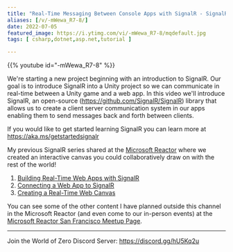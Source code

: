 ```yaml
---
title: "Real-Time Messaging Between Console Apps with SignalR - SignalR in Unity - Part 1"
aliases: [/v/-mWewa_R7-8/]
date: 2022-07-05
featured_image: https://i.ytimg.com/vi/-mWewa_R7-8/mqdefault.jpg
tags: [ csharp,dotnet,asp.net,tutorial ]

---
```


{{% youtube id="-mWewa_R7-8" %}}

We're starting a new project beginning with an introduction to SignalR. Our goal is to introduce SignalR into a Unity project so we can communicate in real-time between a Unity game and a web app. In this video we'll introduce SignalR, an open-source (https://github.com/SignalR/SignalR) library that allows us to create a client server communication system in our apps enabling them to send messages back and forth between clients.

If you would like to get started learning SignalR you can learn more at https://aka.ms/getstartedsignalr

My previous SignalR series shared at the [Microsoft Reactor](https://www.youtube.com/c/MicrosoftReactor1/) where we created an interactive canvas you could collaboratively draw on with the rest of the world!

1. [Building Real-Time Web Apps with SignalR](https://www.youtube.com/watch?v=k5rdhYj6TB8)
2. [Connecting a Web App to SignalR](https://www.youtube.com/watch?v=c0zmYjQ8KWA)
3. [Creating a Real-Time Web Canvas](https://www.youtube.com/watch?v=hgq1CYEJg_Q)

You can see some of the other content I have planned outside this channel in the Microsoft Reactor (and even come to our in-person events) at the [Microsoft Reactor San Francisco Meetup Page](https://www.meetup.com/Microsoft-Reactor-San-Francisco/).

***

Join the World of Zero Discord Server: https://discord.gg/hU5Kq2u